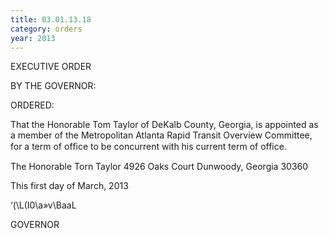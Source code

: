```yaml
---
title: 03.01.13.18
category: orders
year: 2013
---
```

 

EXECUTIVE ORDER

BY THE GOVERNOR:

ORDERED:

That the Honorable Tom Taylor of DeKalb County, Georgia, is
appointed as a member of the Metropolitan Atlanta Rapid Transit
Overview Committee, for a term of ofﬁce to be concurrent with his
current term of office.

The Honorable Torn Taylor
4926 Oaks Court
Dunwoody, Georgia 30360

This first day of March, 2013

‘(\\L(I0\a»v\BaaL

GOVERNOR

